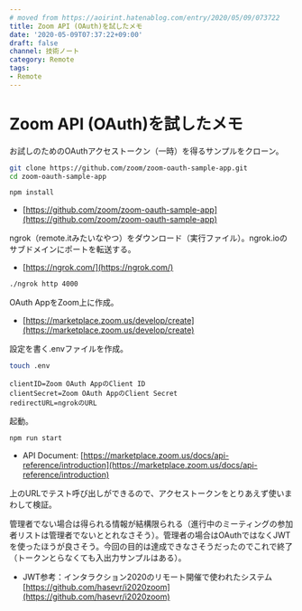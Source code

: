 ```yaml
---
# moved from https://aoirint.hatenablog.com/entry/2020/05/09/073722
title: Zoom API (OAuth)を試したメモ
date: '2020-05-09T07:37:22+09:00'
draft: false
channel: 技術ノート
category: Remote
tags:
- Remote
---
```

# Zoom API (OAuth)を試したメモ

お試しのためのOAuthアクセストークン（一時）を得るサンプルをクローン。

```sh
git clone https://github.com/zoom/zoom-oauth-sample-app.git
cd zoom-oauth-sample-app

npm install
```

- [https://github.com/zoom/zoom-oauth-sample-app](https://github.com/zoom/zoom-oauth-sample-app)

ngrok（remote.itみたいなやつ）をダウンロード（実行ファイル）。ngrok.ioのサブドメインにポートを転送する。

- [https://ngrok.com/](https://ngrok.com/)

```sh
./ngrok http 4000
```

OAuth AppをZoom上に作成。

- [https://marketplace.zoom.us/develop/create](https://marketplace.zoom.us/develop/create)


設定を書く.envファイルを作成。

```sh
touch .env
```

```
clientID=Zoom OAuth AppのClient ID
clientSecret=Zoom OAuth AppのClient Secret
redirectURL=ngrokのURL
```

起動。

```sh
npm run start
```

- API Document: [https://marketplace.zoom.us/docs/api-reference/introduction](https://marketplace.zoom.us/docs/api-reference/introduction)

上のURLでテスト呼び出しができるので、アクセストークンをとりあえず使いまわして検証。

管理者でない場合は得られる情報が結構限られる（進行中のミーティングの参加者リストは管理者でないととれなさそう）。管理者の場合はOAuthではなくJWTを使ったほうが良さそう。今回の目的は達成できなさそうだったのでこれで終了（トークンとらなくても入出力サンプルはある）。

- JWT参考：インタラクション2020のリモート開催で使われたシステム [https://github.com/hasevr/i2020zoom](https://github.com/hasevr/i2020zoom)
